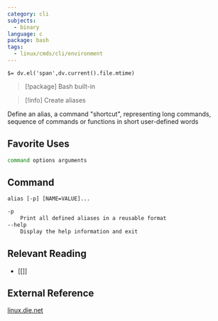 ```yaml
---
category: cli
subjects:
  - binary
language: c
package: bash
tags:
  - linux/cmds/cli/environment
---
```


`$= dv.el('span',dv.current().file.mtime)`
> [!package] Bash built-in

> [!info] Create aliases

Define an alias, a command "shortcut", representing long commands, sequence of commands or functions in short user-defined words

## Favorite Uses
```sh
command options arguments
```

## Command
```txt
alias [-p] [NAME=VALUE]...

-p
	Print all defined aliases in a reusable format
--help
	Display the help information and exit
```

## Relevant Reading
- [[]]

## External Reference
[linux.die.net](https://linux.die.net/man/1/alias)
